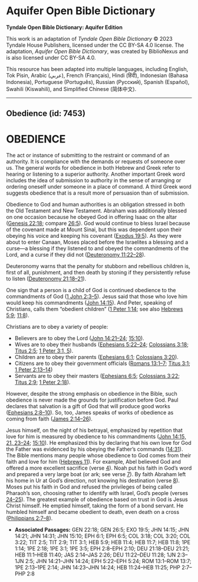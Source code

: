 # Aquifer Open Bible Dictionary

**Tyndale Open Bible Dictionary: Aquifer Edition**

This work is an adaptation of *Tyndale Open Bible Dictionary* © 2023 Tyndale House Publishers, licensed under the CC BY\-SA 4\.0 license. The adaptation, *Aquifer Open Bible Dictionary*, was created by BiblioNexus and is also licensed under CC BY\-SA 4\.0\.

This resource has been adapted into multiple languages, including English, Tok Pisin, Arabic (عربي), French (Français), Hindi (हिंदी), Indonesian (Bahasa Indonesia), Portuguese (Português), Russian (Русский), Spanish (Español), Swahili (Kiswahili), and Simplified Chinese (简体中文).



--------------------------------

## Obedience (id: 7453)

OBEDIENCE
=========

The act or instance of submitting to the restraint or command of an authority. It is compliance with the demands or requests of someone over us. The general words for obedience in both Hebrew and Greek refer to hearing or listening to a superior authority. Another important Greek word includes the idea of submission to authority in the sense of arranging or ordering oneself under someone in a place of command. A third Greek word suggests obedience that is a result more of persuasion than of submission.

Obedience to God and human authorities is an obligation stressed in both the Old Testament and New Testament. Abraham was additionally blessed on one occasion because he obeyed God in offering Isaac on the altar ([Genesis 22:18](https://ref.ly/Gen22:18); compare [26:5](https://ref.ly/Gen26:5)). God would continue to bless Israel because of the covenant made at Mount Sinai, but this was dependent upon their obeying his voice and keeping his covenant ([Exodus 19:5](https://ref.ly/Exod19:5)). As they were about to enter Canaan, Moses placed before the Israelites a blessing and a curse—a blessing if they listened to and obeyed the commandments of the Lord, and a curse if they did not ([Deuteronomy 11:22–28](https://ref.ly/Deut11:22-Deut11:28)).

Deuteronomy warns that the penalty for stubborn and rebellious children is, first of all, punishment, and then death by stoning if they persistently refuse to listen ([Deuteronomy 21:18–21](https://ref.ly/Deut21:18-Deut21:21)).

One sign that a person is a child of God is continued obedience to the commandments of God ([1 John 2:3–5](https://ref.ly/1John2:3-1John2:5)). Jesus said that those who love him would keep his commandments ([John 14:15](https://ref.ly/John14:15)). And Peter, speaking of Christians, calls them “obedient children” ([1 Peter 1:14](https://ref.ly/1Pet1:14); see also [Hebrews 5:9](https://ref.ly/Heb5:9); [11:8](https://ref.ly/Heb11:8)).

Christians are to obey a variety of people: 

* Believers are to obey the Lord ([John 14:21–24](https://ref.ly/John14:21-John14:24); [15:10](https://ref.ly/John15:10)).
* Wives are to obey their husbands ([Ephesians 5:22–24](https://ref.ly/Eph5:22-Eph5:24); [Colossians 3:18](https://ref.ly/Col3:18); [Titus 2:5](https://ref.ly/Titus2:5); [1 Peter 3:1, 5](https://ref.ly/1Pet3:1,1Pet3:5)).
* Children are to obey their parents ([Ephesians 6:1](https://ref.ly/Eph6:1); [Colossians 3:20](https://ref.ly/Col3:20)).
* Citizens are to obey their government officials ([Romans 13:1–7](https://ref.ly/Rom13:1-Rom13:7); [Titus 3:1](https://ref.ly/Titus3:1); [1 Peter 2:13–14](https://ref.ly/1Pet2:13-1Pet2:14))
* Servants are to obey their masters ([Ephesians 6:5](https://ref.ly/Eph6:5); [Colossians 3:22](https://ref.ly/Col3:22); [Titus 2:9](https://ref.ly/Titus2:9); [1 Peter 2:18](https://ref.ly/1Pet2:18)).

However, despite the strong emphasis on obedience in the Bible, such obedience is never made the grounds for justification before God. Paul declares that salvation is a gift of God that will produce good works ([Ephesians 2:8–10](https://ref.ly/Eph2:8-Eph2:10)). So, too, James speaks of works of obedience as coming from faith ([James 2:14–26](https://ref.ly/Jas2:14-Jas2:26)).

Jesus himself, on the night of his betrayal, emphasized by repetition that love for him is measured by obedience to his commandments ([John 14:15, 21, 23–24](https://ref.ly/John14:15,John14:21,John14:23-John14:24); [15:10](https://ref.ly/John15:10)). He emphasized this by declaring that his own love for God the Father was evidenced by his obeying the Father’s commands ([14:31](https://ref.ly/John14:31)). The Bible mentions many people whose obedience to God comes from their faith and love for him ([Hebrews 11](https://ref.ly/Heb11:1-Heb11:40)). For example, Abel believed God and offered a more excellent sacrifice (verse [4](https://ref.ly/Heb11:4)). Noah put his faith in God’s word and prepared a very large boat (or ark; see verse [7](https://ref.ly/Heb11:7)). By faith Abraham left his home in Ur at God’s direction, not knowing his destination (verse [8](https://ref.ly/Heb11:8)). Moses put his faith in God and refused the privileges of being called Pharaoh’s son, choosing rather to identify with Israel, God’s people (verses [24–25](https://ref.ly/Heb11:24-Heb11:25)). The greatest example of obedience based on trust in God is Jesus Christ himself. He emptied himself, taking the form of a bond servant. He humbled himself and became obedient to death, even death on a cross ([Philippians 2:7–8](https://ref.ly/Phil2:7-Phil2:8)).

* **Associated Passages:** GEN 22:18; GEN 26:5; EXO 19:5; JHN 14:15; JHN 14:21; JHN 14:31; JHN 15:10; EPH 6:1; EPH 6:5; COL 3:18; COL 3:20; COL 3:22; TIT 2:5; TIT 2:9; TIT 3:1; HEB 5:9; HEB 11:4; HEB 11:7; HEB 11:8; 1PE 1:14; 1PE 2:18; 1PE 3:1; 1PE 3:5; EPH 2:8–EPH 2:10; DEU 21:18–DEU 21:21; HEB 11:1–HEB 11:40; JAS 2:14–JAS 2:26; DEU 11:22–DEU 11:28; 1JN 2:3–1JN 2:5; JHN 14:21–JHN 14:24; EPH 5:22–EPH 5:24; ROM 13:1–ROM 13:7; 1PE 2:13–1PE 2:14; JHN 14:23–JHN 14:24; HEB 11:24–HEB 11:25; PHP 2:7–PHP 2:8

